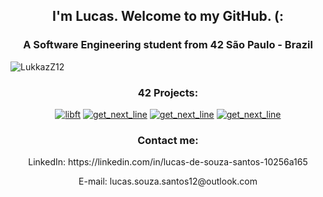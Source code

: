 <h2 align="center">I'm Lucas. Welcome to my GitHub. (:</h2>
<h3 align="center">A Software Engineering student from 42 São Paulo - Brazil</h3>

<p align="left"> <img src="https://komarev.com/ghpvc/?username=LukkazZ12&label=Profile%20views&color=0e75b6&style=flat" alt="LukkazZ12" /> </p>

<h3 align=center>42 Projects:</h3>
<p align="center">
<a href ="https://github.com/LukkazZ12/42Cursus/tree/master/000-libft"><img src="https://game.42sp.org.br/static/assets/achievements/libftm.png" alt="libft"/></a>
<a href="https://github.com/LukkazZ12/42Cursus/tree/master/001-get_next_line"><img src="https://game.42sp.org.br/static/assets/achievements/get_next_linem.png" alt="get_next_line" /></a>
<a href="https://github.com/LukkazZ12/42Cursus/tree/master/002-ft_printf"><img src="https://game.42sp.org.br/static/assets/achievements/ft_printfm.png" alt="get_next_line" /></a>
<a href="https://github.com/LukkazZ12/42Cursus/tree/master/003-born2beroot"><img src="https://game.42sp.org.br/static/assets/achievements/born2berootm.png" alt="get_next_line" /></a>
</p>

<h3 align="center">Contact me:</h3>
<p align="center">
LinkedIn: https://linkedin.com/in/lucas-de-souza-santos-10256a165
</p>
<p align="center">
E-mail: lucas.souza.santos12@outlook.com
</p>
